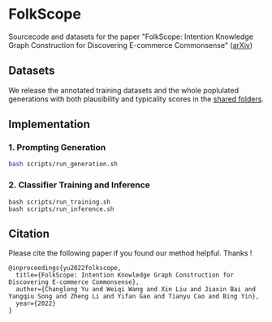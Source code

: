 # FolkScope

Sourcecode and datasets for the paper "FolkScope: Intention Knowledge Graph Construction for Discovering E-commerce Commonsense" ([arXiv](https://arxiv.org/pdf/2211.08316.pdf))

## Datasets

We release the annotated training datasets and the whole poplulated generations with both plausibility and typicality scores in the [shared folders](https://hkustconnect-my.sharepoint.com/:f:/g/personal/cyuaq_connect_ust_hk/EhLWuDJtP5pPgPH27i5Oq1oBxfc0wDIqFxpvJhdPcdt9hA?e=6JROlg).


## Implementation

### 1. Prompting Generation

```bash
bash scripts/run_generation.sh
```

### 2. Classifier Training and Inference
```
bash scripts/run_training.sh
bash scripts/run_inference.sh
```

## Citation

Please cite the following paper if you found our method helpful. Thanks !

```
@inproceedings{yu2022folkscope,
  title={FolkScope: Intention Knowledge Graph Construction for Discovering E-commerce Commonsense},
  author={Changlong Yu and Weiqi Wang and Xin Liu and Jiaxin Bai and Yangqiu Song and Zheng Li and Yifan Gao and Tianyu Cao and Bing Yin},
  year={2022}
}
```

